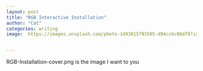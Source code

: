 ```yaml
---
layout: post
title: "RGB Interactive Installation"
author: "Cat"
categories: writing
image:  https://images.unsplash.com/photo-1493815793585-d94ccbc86df8?ixlib=rb-0.3.5&ixid=eyJhcHBfaWQiOjEyMDd9&s=2417dd2c6b8faf89b92e5dc6bedede78&auto=format&fit=crop&w=2166&q=80


---
```



RGB-Installation-cover.png is the image I want to you
